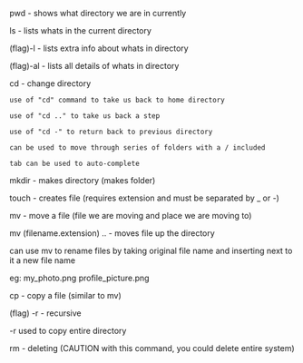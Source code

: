 pwd - shows what directory we are in currently

ls - lists whats in the current directory

(flag)-l - lists extra info about whats in directory

(flag)-al - lists all details of whats in directory

cd - change directory

	use of "cd" command to take us back to home directory

	use of "cd .." to take us back a step

	use of "cd -" to return back to previous directory

	can be used to move through series of folders with a / included

	tab can be used to auto-complete


mkdir - makes directory (makes folder)

touch - creates file (requires extension and must be separated by _ or -)

mv - move a file (file we are moving and place we are moving to)

mv (filename.extension) .. - moves file up the directory

can use mv to rename files by taking original file name and inserting next to it a new file name

eg: my_photo.png profile_picture.png

cp - copy a file (similar to mv)

(flag) -r - recursive

-r used to copy entire directory

rm - deleting (CAUTION with this command, you could delete entire system)

